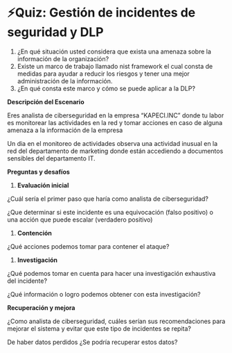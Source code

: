 # ⚡Quiz: Gestión de incidentes de seguridad y DLP

1. ¿En qué situación usted considera que exista una amenaza sobre la información de la organización?
2. Existe un marco de trabajo llamado nist framework el cual consta de medidas para ayudar a reducir los riesgos y tener una mejor administración de la información.
3. ¿En qué consta este marco y cómo se puede aplicar a la DLP?

**Descripción del Escenario**

Eres analista de ciberseguridad en la empresa “KAPECI.INC” donde tu labor es monitorear las actividades en la red y tomar acciones en caso de alguna amenaza a la información de la empresa

Un dia en el monitoreo de actividades observa una actividad inusual en la red del departamento de marketing donde están accediendo a documentos sensibles del departamento IT.

**Preguntas y desafíos**

1. **Evaluación inicial**

¿Cuál sería el primer paso que haría como analista de ciberseguridad?

¿Que determinar si este incidente es una equivocación (falso positivo) o una acción que puede escalar (verdadero positivo)

1. **Contención**

¿Qué acciones podemos tomar para contener el ataque?

1. **Investigación**

¿Qué podemos tomar en cuenta para hacer una investigación exhaustiva del incidente?

¿Qué información o logro podemos obtener con esta investigación?

**Recuperación y mejora**

¿Como analista de ciberseguridad, cuáles serían sus recomendaciones para mejorar el sistema y evitar que este tipo de incidentes se repita?

De haber datos perdidos ¿Se podría recuperar estos datos?